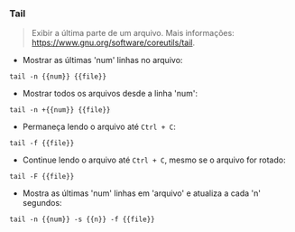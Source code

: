 ### Tail

> Exibir a última parte de um arquivo.
> Mais informações: <https://www.gnu.org/software/coreutils/tail>.

- Mostrar as últimas 'num' linhas no arquivo:

`tail -n {{num}} {{file}}`

- Mostrar todos os arquivos desde a linha 'num':

`tail -n +{{num}} {{file}}`

- Permaneça lendo o arquivo até `Ctrl + C`:

`tail -f {{file}}`

- Continue lendo o arquivo até `Ctrl + C`, mesmo se o arquivo for rotado:

`tail -F {{file}}`

- Mostra as últimas 'num' linhas em 'arquivo' e atualiza a cada 'n' segundos:

`tail -n {{num}} -s {{n}} -f {{file}}`
